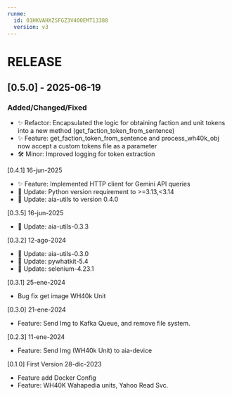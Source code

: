 ```yaml
---
runme:
  id: 01HKVAHXZSFGZ3V400EMT13388
  version: v3
---
```


# RELEASE

## [0.5.0] - 2025-06-19
### Added/Changed/Fixed
- ✨ Refactor: Encapsulated the logic for obtaining faction and unit tokens into a new method (get_faction_token_from_sentence)
- ✨ Feature: get_faction_token_from_sentence and process_wh40k_obj now accept a custom tokens file as a parameter
- 🛠️ Minor: Improved logging for token extraction

[0.4.1] 16-jun-2025

- ✨ Feature: Implemented HTTP client for Gemini API queries
- 🔄 Update: Python version requirement to >=3.13,<3.14
- 🔄 Update: aia-utils to version 0.4.0

[0.3.5] 16-jun-2025

- 🔄 Update: aia-utils-0.3.3

[0.3.2] 12-ago-2024

- 🔄 Update: aia-utils-0.3.0
- 🔄 Update: pywhatkit-5.4
- 🔄 Update: selenium-4.23.1

[0.3.1] 25-ene-2024

- Bug fix get image WH40k Unit

[0.3.0] 21-ene-2024

- Feature: Send Img to Kafka Queue, and remove file system.

[0.2.3] 11-ene-2024

- Feature: Send Img (WH40k Unit) to aia-device

[0.1.0] First Version 28-dic-2023

- Feature add Docker Config
- Feature: WH40K Wahapedia units, Yahoo Read Svc.

